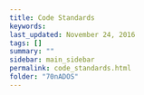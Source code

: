 ```yaml
---                                                                                                                                                                                                 
title: Code Standards
keywords:
last_updated: November 24, 2016
tags: []
summary: ""
sidebar: main_sidebar
permalink: code_standards.html
folder: "70nADOS"
---
```


